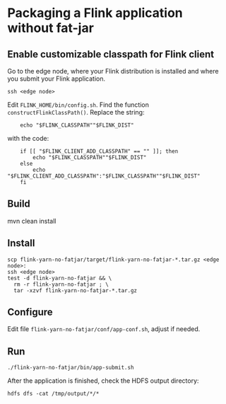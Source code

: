 # Packaging a Flink application without fat-jar

## Enable customizable classpath for Flink client

Go to the edge node, where your Flink distribution is installed and where you submit your Flink application.
```shell
ssh <edge node>
```
Edit `FLINK_HOME/bin/config.sh`. Find the function `constructFlinkClassPath()`. Replace the string:
```shell
    echo "$FLINK_CLASSPATH""$FLINK_DIST"
```
with the code:
```shell
    if [[ "$FLINK_CLIENT_ADD_CLASSPATH" == "" ]]; then
        echo "$FLINK_CLASSPATH""$FLINK_DIST"
    else
        echo "$FLINK_CLIENT_ADD_CLASSPATH":"$FLINK_CLASSPATH""$FLINK_DIST"
    fi
```

## Build

mvn clean install

## Install

```shell
scp flink-yarn-no-fatjar/target/flink-yarn-no-fatjar-*.tar.gz <edge node>:
ssh <edge node>
test -d flink-yarn-no-fatjar && \
  rm -r flink-yarn-no-fatjar ; \
  tar -xzvf flink-yarn-no-fatjar-*.tar.gz
```

## Configure

Edit file `flink-yarn-no-fatjar/conf/app-conf.sh`, adjust if needed.

## Run

```shell
./flink-yarn-no-fatjar/bin/app-submit.sh
```
After the application is finished, check the HDFS output directory:
```shell
hdfs dfs -cat /tmp/output/*/*
```
